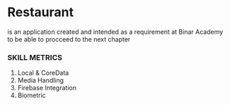# Restaurant
is an application created and intended as a requirement at Binar Academy to be able to procceed to the next chapter

### SKILL METRICS
1. Local & CoreData
2. Media Handling
3. Firebase Integration
4. Biometric
